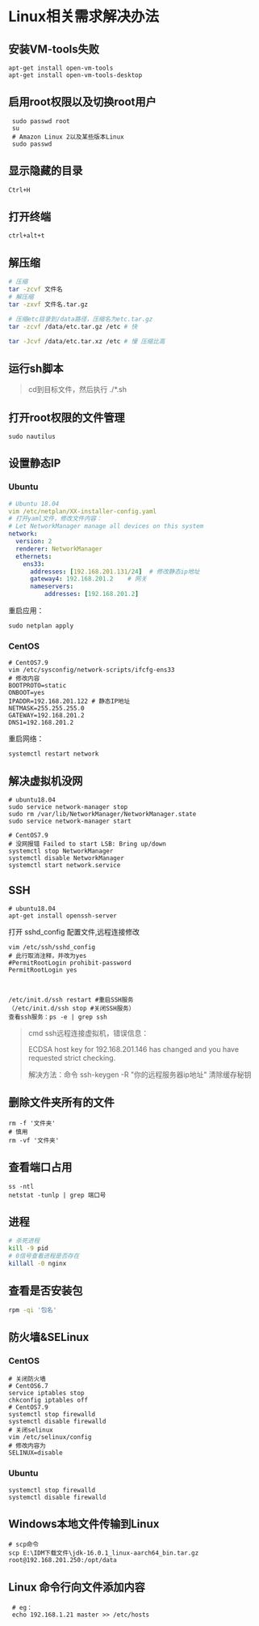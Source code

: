 # Linux相关需求解决办法
## 安装VM-tools失败

```shell
apt-get install open-vm-tools
apt-get install open-vm-tools-desktop
```

## 启用root权限以及切换root用户

```shell
 sudo passwd root
 su
 # Amazon Linux 2以及某些版本Linux
 sudo passwd
```

## 显示隐藏的目录

```shell
Ctrl+H
```

## 打开终端

```shell
ctrl+alt+t
```

## 解压缩

```bash
# 压缩
tar -zcvf 文件名  
# 解压缩
tar -zxvf 文件名.tar.gz 

# 压缩etc目录到/data路径，压缩名为etc.tar.gz
tar -zcvf /data/etc.tar.gz /etc # 快

tar -Jcvf /data/etc.tar.xz /etc # 慢 压缩比高
```

## 运行sh脚本

> cd到目标文件，然后执行 ./*.sh

## 打开root权限的文件管理 

```shell
sudo nautilus
```

## 设置静态IP

### Ubuntu

```yaml
# Ubuntu 18.04
vim /etc/netplan/XX-installer-config.yaml
# 打开yaml文件，修改文件内容：
# Let NetworkManager manage all devices on this system
network:
  version: 2
  renderer: NetworkManager
  ethernets: 
    ens33:    
      addresses: [192.168.201.131/24]  # 修改静态ip地址
      gateway4: 192.168.201.2    # 网关
      nameservers: 
          addresses: [192.168.201.2]
```

重启应用：

```shell
sudo netplan apply
```

### CentOS

```shell
# CentOS7.9
vim /etc/sysconfig/network-scripts/ifcfg-ens33
# 修改内容
BOOTPROTO=static
ONBOOT=yes
IPADDR=192.168.201.122 # 静态IP地址
NETMASK=255.255.255.0
GATEWAY=192.168.201.2
DNS1=192.168.201.2
```

重启网络：

```shell
systemctl restart network
```

## 解决虚拟机没网

```shell
# ubuntu18.04
sudo service network-manager stop
sudo rm /var/lib/NetworkManager/NetworkManager.state
sudo service network-manager start
```

```shell
# CentOS7.9
# 没网报错 Failed to start LSB: Bring up/down
systemctl stop NetworkManager
systemctl disable NetworkManager
systemctl start network.service
```



## SSH

```shell
# ubuntu18.04
apt-get install openssh-server
```

打开 sshd_config 配置文件,远程连接修改

```shell
vim /etc/ssh/sshd_config 
# 此行取消注释，并改为yes
#PermitRootLogin prohibit-password
PermitRootLogin yes



/etc/init.d/ssh restart #重启SSH服务  
（/etc/init.d/ssh stop #关闭SSH服务）
查看ssh服务：ps -e | grep ssh
```

>cmd ssh远程连接虚拟机，错误信息：
>
>ECDSA host key for 192.168.201.146 has changed and you have requested strict checking.
>
>解决方法：命令  ssh-keygen -R "你的远程服务器ip地址"   清除缓存秘钥

## 删除文件夹所有的文件

```shell
rm -f '文件夹'
# 慎用
rm -vf '文件夹'
```

## 查看端口占用

```shell
ss -ntl
netstat -tunlp | grep 端口号
```

## 进程

```bash
# 杀死进程
kill -9 pid
# 0信号查看进程是否存在
killall -0 nginx
```

## 查看是否安装包

```bash
rpm -qi '包名'
```





## 防火墙&SELinux

### CentOS

```shell
# 关闭防火墙
# CentOS6.7
service iptables stop
chkconfig iptables off
# CentOS7.9
systemctl stop firewalld
systemctl disable firewalld
# 关闭selinux
vim /etc/selinux/config
# 修改内容为
SELINUX=disable
```

### Ubuntu

```shell
systemctl stop firewalld
systemctl disable firewalld
```



## Windows本地文件传输到Linux

```shell
# scp命令
scp E:\IDM下载文件\jdk-16.0.1_linux-aarch64_bin.tar.gz root@192.168.201.250:/opt/data
```

## Linux 命令行向文件添加内容

```shell
 # eg：
 echo 192.168.1.21 master >> /etc/hosts
```

